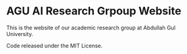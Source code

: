 # AGU AI Research Grpoup Website

This is the website of our academic research group at Abdullah Gul University.

Code released under the MIT License.


